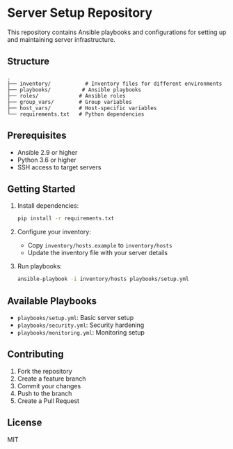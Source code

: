 # Server Setup Repository

This repository contains Ansible playbooks and configurations for setting up and maintaining server infrastructure.

## Structure

```
.
├── inventory/           # Inventory files for different environments
├── playbooks/          # Ansible playbooks
├── roles/             # Ansible roles
├── group_vars/        # Group variables
├── host_vars/         # Host-specific variables
└── requirements.txt   # Python dependencies
```

## Prerequisites

- Ansible 2.9 or higher
- Python 3.6 or higher
- SSH access to target servers

## Getting Started

1. Install dependencies:
   ```bash
   pip install -r requirements.txt
   ```

2. Configure your inventory:
   - Copy `inventory/hosts.example` to `inventory/hosts`
   - Update the inventory file with your server details

3. Run playbooks:
   ```bash
   ansible-playbook -i inventory/hosts playbooks/setup.yml
   ```

## Available Playbooks

- `playbooks/setup.yml`: Basic server setup
- `playbooks/security.yml`: Security hardening
- `playbooks/monitoring.yml`: Monitoring setup

## Contributing

1. Fork the repository
2. Create a feature branch
3. Commit your changes
4. Push to the branch
5. Create a Pull Request

## License

MIT 